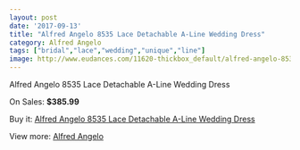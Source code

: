 ```yaml
---
layout: post
date: '2017-09-13'
title: "Alfred Angelo 8535 Lace Detachable A-Line Wedding Dress"
category: Alfred Angelo
tags: ["bridal","lace","wedding","unique","line"]
image: http://www.eudances.com/11620-thickbox_default/alfred-angelo-8535-lace-detachable-a-line-wedding-dress.jpg
---
```

Alfred Angelo 8535 Lace Detachable A-Line Wedding Dress

On Sales: **$385.99**
<a href="https://www.eudances.com/en/alfred-angelo/3677-alfred-angelo-8535-lace-detachable-a-line-wedding-dress.html"><amp-img layout="responsive" width="600" height="600" src="//www.eudances.com/11620-thickbox_default/alfred-angelo-8535-lace-detachable-a-line-wedding-dress.jpg" alt="Alfred Angelo 8535 Lace Detachable A-Line Wedding Dress 0" /></a>
<a href="https://www.eudances.com/en/alfred-angelo/3677-alfred-angelo-8535-lace-detachable-a-line-wedding-dress.html"><amp-img layout="responsive" width="600" height="600" src="//www.eudances.com/11623-thickbox_default/alfred-angelo-8535-lace-detachable-a-line-wedding-dress.jpg" alt="Alfred Angelo 8535 Lace Detachable A-Line Wedding Dress 1" /></a>
<a href="https://www.eudances.com/en/alfred-angelo/3677-alfred-angelo-8535-lace-detachable-a-line-wedding-dress.html"><amp-img layout="responsive" width="600" height="600" src="//www.eudances.com/11622-thickbox_default/alfred-angelo-8535-lace-detachable-a-line-wedding-dress.jpg" alt="Alfred Angelo 8535 Lace Detachable A-Line Wedding Dress 2" /></a>
<a href="https://www.eudances.com/en/alfred-angelo/3677-alfred-angelo-8535-lace-detachable-a-line-wedding-dress.html"><amp-img layout="responsive" width="600" height="600" src="//www.eudances.com/11621-thickbox_default/alfred-angelo-8535-lace-detachable-a-line-wedding-dress.jpg" alt="Alfred Angelo 8535 Lace Detachable A-Line Wedding Dress 3" /></a>

Buy it: [Alfred Angelo 8535 Lace Detachable A-Line Wedding Dress](https://www.eudances.com/en/alfred-angelo/3677-alfred-angelo-8535-lace-detachable-a-line-wedding-dress.html "Alfred Angelo 8535 Lace Detachable A-Line Wedding Dress")

View more: [Alfred Angelo](https://www.eudances.com/en/36-alfred-angelo "Alfred Angelo")